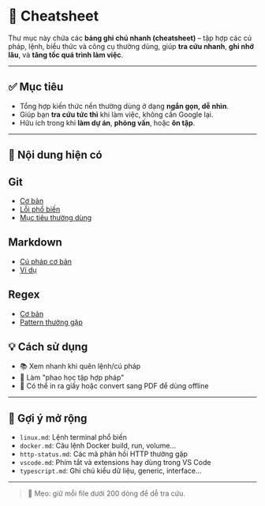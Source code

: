 # 📌 Cheatsheet

Thư mục này chứa các **bảng ghi chú nhanh (cheatsheet)** – tập hợp các cú pháp, lệnh, biểu thức và công cụ thường dùng, giúp **tra cứu nhanh**, **ghi nhớ lâu**, và **tăng tốc quá trình làm việc**.

---

## ✅ Mục tiêu

- Tổng hợp kiến thức nền thường dùng ở dạng **ngắn gọn, dễ nhìn**.
- Giúp bạn **tra cứu tức thì** khi làm việc, không cần Google lại.
- Hữu ích trong khi **làm dự án**, **phỏng vấn**, hoặc **ôn tập**.

---

## 📁 Nội dung hiện có

## Git

- [Cơ bản](git/basic.md)
- [Lỗi phổ biến](git/common-error.md)
- [Mục tiêu thường dùng](git/common-target.md)

## Markdown

- [Cú pháp cơ bản](markdown/syntax.md)
- [Ví dụ](markdown/examples.md)

## Regex

- [Cơ bản](regex/basic.md)
- [Pattern thường gặp](regex/common-patterns.md)

## 💡 Cách sử dụng

- 📚 Xem nhanh khi quên lệnh/cú pháp
- 🧠 Làm "phao học tập hợp pháp"
- 🔁 Có thể in ra giấy hoặc convert sang PDF để dùng offline

---

## 🔄 Gợi ý mở rộng

- `linux.md`: Lệnh terminal phổ biến
- `docker.md`: Câu lệnh Docker build, run, volume...
- `http-status.md`: Các mã phản hồi HTTP thường gặp
- `vscode.md`: Phím tắt và extensions hay dùng trong VS Code
- `typescript.md`: Ghi chú kiểu dữ liệu, generic, interface...

---

> 🔖 Mẹo: giữ mỗi file dưới 200 dòng để dễ tra cứu.

